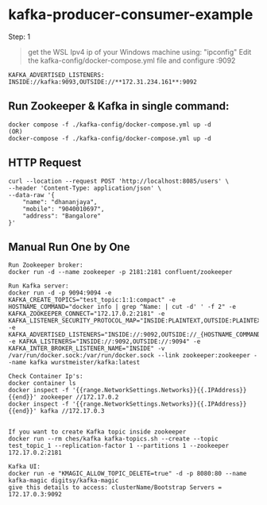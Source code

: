 # kafka-producer-consumer-example

Step: 1 
>get the WSL Ipv4 ip of your Windows machine using: "ipconfig"
>Edit the kafka-config/docker-compose.yml file and configure <ip>:9092 
~~~
KAFKA_ADVERTISED_LISTENERS: INSIDE://kafka:9093,OUTSIDE://**172.31.234.161**:9092
~~~

## Run Zookeeper & Kafka in single command: 
~~~
docker compose -f ./kafka-config/docker-compose.yml up -d
(OR)
docker-compose -f ./kafka-config/docker-compose.yml up -d
~~~


## HTTP Request
~~~
curl --location --request POST 'http://localhost:8085/users' \
--header 'Content-Type: application/json' \
--data-raw '{
    "name": "dhananjaya",
    "mobile": "9040010697",
    "address": "Bangalore"
}'
~~~

## Manual Run One by One
~~~
Run Zookeeper broker: 
docker run -d --name zookeeper -p 2181:2181 confluent/zookeeper

Run Kafka server: 
docker run -d -p 9094:9094 -e KAFKA_CREATE_TOPICS="test_topic:1:1:compact" -e HOSTNAME_COMMAND="docker info | grep ^Name: | cut -d' ' -f 2" -e KAFKA_ZOOKEEPER_CONNECT="172.17.0.2:2181" -e KAFKA_LISTENER_SECURITY_PROTOCOL_MAP="INSIDE:PLAINTEXT,OUTSIDE:PLAINTEXT" -e KAFKA_ADVERTISED_LISTENERS="INSIDE://:9092,OUTSIDE://_{HOSTNAME_COMMAND}:9094" -e KAFKA_LISTENERS="INSIDE://:9092,OUTSIDE://:9094" -e KAFKA_INTER_BROKER_LISTENER_NAME="INSIDE" -v /var/run/docker.sock:/var/run/docker.sock --link zookeeper:zookeeper --name kafka wurstmeister/kafka:latest

Check Container Ip's: 
docker container ls
docker inspect -f '{{range.NetworkSettings.Networks}}{{.IPAddress}}{{end}}' zookeeper //172.17.0.2
docker inspect -f '{{range.NetworkSettings.Networks}}{{.IPAddress}}{{end}}' kafka //172.17.0.3


If you want to create Kafka topic inside zookeeper
docker run --rm ches/kafka kafka-topics.sh --create --topic test_topic_1 --replication-factor 1 --partitions 1 --zookeeper 172.17.0.2:2181

Kafka UI: 
docker run -e "KMAGIC_ALLOW_TOPIC_DELETE=true" -d -p 8080:80 --name kafka-magic digitsy/kafka-magic
give this details to access: clusterName/Bootstrap Servers = 172.17.0.3:9092

~~~

